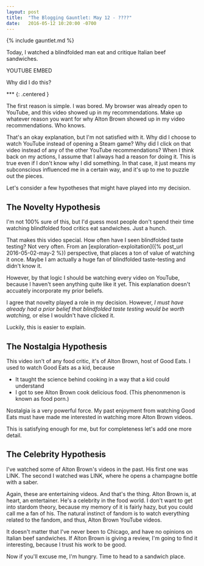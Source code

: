 ```yaml
---
layout: post
title:  "The Blogging Gauntlet: May 12 - ????"
date:   2016-05-12 10:20:00 -0700
---
```


{% include gauntlet.md %}

Today, I watched a blindfolded man eat and critique Italian beef
sandwiches.

YOUTUBE EMBED

Why did I do this?

\*\*\*
{: .centered }

The first reason is simple. I was bored. My browser was already open to YouTube,
and this video showed up in my recommendations. Make up whatever reason you
want for why Alton Brown showed up in my video recommendations. Who knows.

That's an okay explanation, but I'm not satisfied with it. Why did I choose to
watch YouTube instead of opening a Steam game? Why did I click on that
video instead of any of the other YouTube recommendations? When I think back
on my actions, I assume that I always had a reason for doing it. This is true
even if I don't know why I did something. In that case, it just means my
subconscious influenced me in a certain way, and it's up to me to puzzle
out the pieces.

Let's consider a few hypotheses that might have played into my decision.


The Novelty Hypothesis
-----------------------------------------------------------------

I'm not 100\% sure of this, but I'd guess most people don't spend their time
watching blindfolded food critics eat sandwiches. Just a hunch.

That makes this video special. How often have I seen blindfolded taste testing?
Not very often. From an [exploration-exploitation]({% post_url 2016-05-02-may-2 %})
perspective, that places a ton of value of watching it once. Maybe I am actually
a huge fan of blindfolded taste-testing and didn't know it.

However, by that logic I should be watching every video on YouTube, because
I haven't seen anything quite like it yet. This explanation doesn't
accuately incorporate my prior beliefs.

I agree that novelty played a role in my decision. However, *I must have
already had a prior belief that blindfolded taste testing would be
worth watching,* or else I wouldn't have clicked it.

Luckily, this is easier to explain.


The Nostalgia Hypothesis
------------------------------------------------------------------

This video isn't of any food critic, it's of Alton Brown, host of Good
Eats. I used to watch Good Eats as a kid, because

* It taught the science behind cooking in a way that a kid could
understand
* I got to see Alton Brown cook delicious food. (This phenonmenon is
known as food porn.)

Nostalgia is a very powerful force. My past enjoyment from watching
Good Eats must have made me interested in watching more Alton Brown
videos.

This is satisfying enough for me, but for completeness let's add one
more detail.


The Celebrity Hypothesis
------------------------------------------------------------------

I've watched some of Alton Brown's videos in the past. His first one
was LINK. The second I watched was LINK, where he opens a champagne
bottle with a saber.

Again, these are entertaining videos. And that's the thing. Alton
Brown is, at heart, an entertainer. He's a celebrity in the food world.
I don't want to get into stardom theory, because my memory of it
is fairly hazy, but you could call me a fan of his. The natural
instinct of fandom is to watch everything related to the fandom,
and thus, Alton Brown YouTube videos.

It doesn't matter that I've never been to Chicago, and have no opinions
on Italian beef sandwiches. If Alton Brown is giving a review, I'm going
to find it interesting, because I trust his work to be good.

Now if you'll excuse me, I'm hungry. Time to head to a sandwich place.
